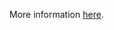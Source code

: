 More information [here](https://docs.prismacloud.io/en/enterprise-edition/policy-reference/azure-policies/azure-iam-policies/azr-general-207).
